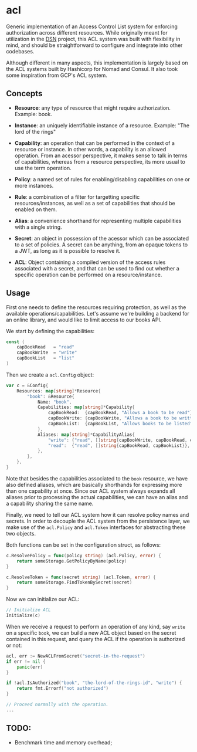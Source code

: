 # acl
Generic implementation of an Access Control List system for enforcing authorization across different resources. While originally meant for utilization in the [DSN](https://jonatann-silva/network) project, this ACL system was built with flexibility in mind, and should be straightforward to configure and integrate into other codebases.

Although different in many aspects, this implementation is largely based on the ACL systems built by Hashicorp for Nomad and Consul. It also took some inspiration from GCP's ACL system.

## Concepts
* **Resource**: any type of resource that might require authorization. Example: book.

* **Instance**: an uniquely identifiable instance of a resource. Example: "The lord of the rings"

* **Capability**: an operation that can be performed in the context of a resource or instance. In other words, a capability is an allowed operation. From an acessor perspective, it makes sense to talk in terms of capabilities, whereas from a resource perspective, its more usual to use the term operation. 

* **Policy**: a named set of rules for enabling/disabling capabilities on one or more instances.
  
* **Rule**: a combination of a filter for targetting specific resources/instances, as well as a set of capabilities that should be enabled on them.

* **Alias**: a convenience shorthand for representing multiple capabilities with a single string.

* **Secret**: an object in possession of the acessor which can be associated to a set of policies. A secret can be anything, from an opaque tokens to a JWT, as long as it is possible to resolve it.
  
* **ACL**: Object containing a compiled version of the access rules associated with a secret, and that can be used to find out whether a specific operation can be performed on a resource/instance.


## Usage

First one needs to define the resources requiring protection, as well as the available operations/capabilities. Let's assume we're building a backend for an online library, and would like to limit access to our books API.

We start by defining the capabilities:

```go
const (
	capBookRead   = "read"
	capBookWrite  = "write"
	capBookList   = "list"
)
```

Then we create a `acl.Config` object:

```go
var c = &Config{
	Resources: map[string]*Resource{
        "book": &Resource{
			Name: "book",
			Capabilities: map[string]*Capability{
				capBookRead:  {capBookRead, "Allows a book to be read"},
				capBookWrite: {capBookWrite, "Allows a book to be written"},
				capBookList:  {capBookList, "Allows books to be listed"},
			},
			Aliases: map[string]*CapabilityAlias{
				"write": {"read", []string{capBookWrite, capBookRead, capBookList}},
				"read":  {"read", []string{capBookRead, capBookList}},
			},
		},
    },
}
```

Note that besides the capabilities associated to the `book` resource, we have also defined aliases, which are basically shorthands for expressing more than one capability at once. Since our ACL system always expands all aliases prior to processing the actual capabilities, we can have an alias and a capability sharing the same name.

Finally, we need to tell our ACL system how it can resolve policy names and secrets. In order to decouple the ACL system from the persistence layer, we make use of the `acl.Policy` and `acl.Token` interfaces for abstracting these two objects.

Both functions can be set in the configuration struct, as follows:

```go
c.ResolvePolicy = func(policy string) (acl.Policy, error) {
    return someStorage.GetPolicyByName(policy)
}

c.ResolveToken = func(secret string) (acl.Token, error) {
    return someStorage.FindTokenBySecret(secret)
}
```

Now we can initialize our ACL:

```go
// Initialize ACL
Initialize(c)
```

When we receive a request to perform an operation of any kind, say `write` on a specific `book`, we can build a new ACL object based on the secret contained in this request, and query the ACL if the operation is authorized or not:

```go
acl, err := NewACLFromSecret("secret-in-the-request")
if err != nil {
    panic(err)
}

if !acl.IsAuthorized("book", "the-lord-of-the-rings-id", "write") {
    return fmt.Errorf("not authorized")
} 

// Proceed normally with the operation.
...
```

## TODO:
- Benchmark time and memory overhead;